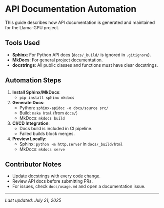 # API Documentation Automation

This guide describes how API documentation is generated and maintained for the Llama-GPU project.

## Tools Used
- **Sphinx**: For Python API docs (`docs/_build/` is ignored in `.gitignore`).
- **MkDocs**: For general project documentation.
- **docstrings**: All public classes and functions must have clear docstrings.

## Automation Steps
1. **Install Sphinx/MkDocs**:
   - `pip install sphinx mkdocs`
2. **Generate Docs**:
   - Python: `sphinx-apidoc -o docs/source src/`
   - Build: `make html` (from `docs/`)
   - MkDocs: `mkdocs build`
3. **CI/CD Integration**:
   - Docs build is included in CI pipeline.
   - Failed builds block merges.
4. **Preview Locally**:
   - Sphinx: `python -m http.server` in `docs/_build/html`
   - MkDocs: `mkdocs serve`

## Contributor Notes
- Update docstrings with every code change.
- Review API docs before submitting PRs.
- For issues, check `docs/usage.md` and open a documentation issue.

---
_Last updated: July 21, 2025_
